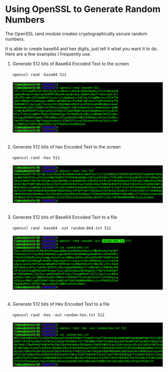 # Using OpenSSL to Generate Random Numbers 

The OpenSSL rand module creates cryptographically secure random numbers. 

It is able to create base64 and hex digits, just tell it what you want it to do. Here are a few examples I frequently use. 


<ol>
<li>Generate 512 bits of Base64 Encoded Text to the screen</li>
<br>
<code>openssl rand -base64 512</code>
<br><br>
<img src="/images/01/01-01-openssl-rand-base64-512-WEB.png" alt="" width=600>
<br><br><br>


<li>Generate 512 bits of hex Encoded Text to the screen</li>
<br>
<code>openssl rand -hex 512</code>
<br><br>
<img src="/images/01/01-02-openssl-rand-hex-512-WEB.png" alt="" width=600>
<br><br><br>


<li>Generate 512 bits of Base64 Encoded Text to a file</li>
<br>
<code>openssl rand -base64 -out random-b64.txt 512</code>
<br><br>
<img src="/images/01/01-03-openssl-rand-base64-out-512-WEB.png" alt="" width=600>
<br><br><br>


<li>Generate 512 bits of Hex Encoded Text to a file</li>
<br>
<code>openssl rand -hex -out random-hex.txt 512</code>
<br><br>
<img src="/images/01/01-04-openssl-rand-hex-out-512-WEB.png" alt="" width=600>
<br><br><br>


</ol>